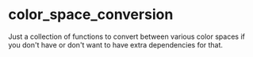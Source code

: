 # color_space_conversion

Just a collection of functions to convert between various color spaces if you don't have or don't want to have extra dependencies for that. 
